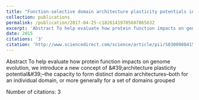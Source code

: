 ```yaml
---
title: "Function-selective domain architecture plasticity potentials in eukaryotic genome evolution"
collection: publications
permalink: /publication/2017-04-25-c18261419705607865632
excerpt: 'Abstract To help evaluate how protein function impacts on genome evolution, we introduce a new concept of &amp;#39;architecture plasticity potential&amp;#39;–the capacity to form distinct domain architectures–both for an individual domain, or more generally for a set of domains grouped '
date: 2015
citations: '3'
citation: 'http://www.sciencedirect.com/science/article/pii/S0300908415001376'
---
```

Abstract To help evaluate how protein function impacts on genome evolution, we introduce a new concept of &amp;#39;architecture plasticity potential&amp;#39;–the capacity to form distinct domain architectures–both for an individual domain, or more generally for a set of domains grouped 

Number of citations: 3